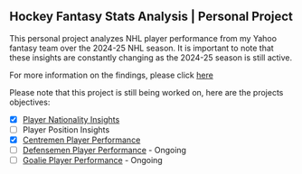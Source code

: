 ## Hockey Fantasy Stats Analysis | Personal Project

This personal project analyzes NHL player performance from my Yahoo fantasy team over the 2024-25 NHL season. It is important to note that these insights are constantly changing as the 2024-25 season is still active.

For more information on the findings, please click [here](https://github.com/carsonbennett1/Hockey-Player-Analysis-Project/blob/main/FINDINGS.md)

Please note that this project is still being worked on, here are the projects objectives:
- [x] [Player Nationality Insights](https://github.com/carsonbennett1/Hockey-Player-Analysis-Project/blob/main/Nationality_Insights.md)
- [ ] Player Position Insights
- [x] [Centremen Player Performance](https://github.com/carsonbennett1/Hockey-Player-Analysis-Project/blob/main/Centremen_Insights.md)
- [ ] [Defensemen Player Performance](https://github.com/carsonbennett1/Hockey-Player-Analysis-Project/blob/main/defensemen_insights.md) - Ongoing
- [ ] [Goalie Player Performance](https://github.com/carsonbennett1/Hockey-Player-Analysis-Project/blob/main/Goalie_Insights.md) - Ongoing